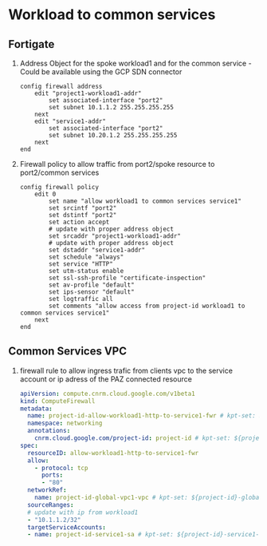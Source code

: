 # Workload to common services

## Fortigate

1. Address Object for the spoke workload1 and for the common service - Could be available using the GCP SDN connector
    ```fortios
    config firewall address
        edit "project1-workload1-addr"
            set associated-interface "port2"
            set subnet 10.1.1.2 255.255.255.255
        next
        edit "service1-addr"
            set associated-interface "port2"
            set subnet 10.20.1.2 255.255.255.255
        next
    end
    ```
2. Firewall policy to allow traffic from port2/spoke resource to port2/common services
    ```fortios
    config firewall policy
        edit 0
            set name "allow workload1 to common services service1"
            set srcintf "port2"
            set dstintf "port2"
            set action accept
            # update with proper address object
            set srcaddr "project1-workload1-addr"
            # update with proper address object
            set dstaddr "service1-addr"
            set schedule "always"
            set service "HTTP"
            set utm-status enable
            set ssl-ssh-profile "certificate-inspection"
            set av-profile "default"
            set ips-sensor "default"
            set logtraffic all
            set comments "allow access from project-id workload1 to common services service1"
        next
    end
    ```

## Common Services VPC

1. firewall rule to allow ingress trafic from clients vpc to the service account or ip adress of the PAZ connected resource
    ```yaml
    apiVersion: compute.cnrm.cloud.google.com/v1beta1
    kind: ComputeFirewall
    metadata:
      name: project-id-allow-workload1-http-to-service1-fwr # kpt-set: ${project-id}-allow-workload1-http-to-service1-fwr
      namespace: networking
      annotations:
        cnrm.cloud.google.com/project-id: project-id # kpt-set: ${project-id}
    spec:
      resourceID: allow-workload1-http-to-service1-fwr
      allow:
        - protocol: tcp
          ports:
          - "80"
      networkRef:
        name: project-id-global-vpc1-vpc # kpt-set: ${project-id}-global-vpc1-vpc
      sourceRanges:
      # update with ip from workload1
      - "10.1.1.2/32"
      targetServiceAccounts:
      - name: project-id-service1-sa # kpt-set: ${project-id}-service1-sa
    ```